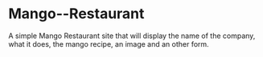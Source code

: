# Mango--Restaurant
A simple Mango Restaurant site that will display the name of the company, what it does, the mango recipe, an image and an other form.
